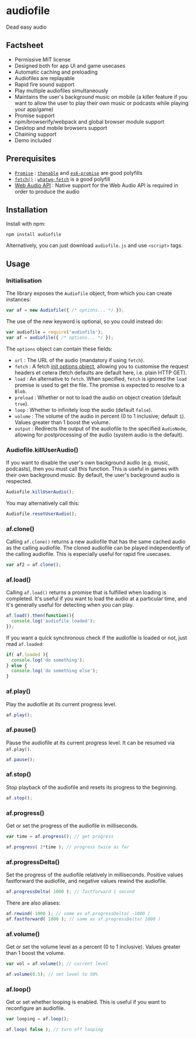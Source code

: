 # audiofile

Dead easy audio


## Factsheet

* Permissive MIT license
* Designed both for app UI and game usecases
* Automatic caching and preloading
* Audiofiles are replayable
* Rapid fire sound support
* Play multiple audiofiles simultaneously
* Maintains the user's background music on mobile (a killer feature if you want to allow the user to play their own music or podcasts while playing your app/game)
* Promise support
* npm/browserify/webpack and global browser module support
* Desktop and mobile browsers support
* Chaining support
* Demo included


## Prerequisites

* [`Promise`](https://developer.mozilla.org/en-US/docs/Mozilla/JavaScript_code_modules/Promise.jsm/Promise) : [`thenable`](https://github.com/rse/thenable) and [`es6-promise`](https://github.com/jakearchibald/es6-promise) are good polyfills
* [`fetch()`](https://developer.mozilla.org/en-US/docs/Web/API/Fetch_API) :  [`whatwg-fetch`](https://github.com/github/fetch) is a good polyfill
* [Web Audio API](https://developer.mozilla.org/en-US/docs/Web/API/Web_Audio_API) : Native support for the Web Audio API is required in order to produce the audio


## Installation

Install with npm:

```
npm install audiofile
```

Alternatively, you can just download `audiofile.js` and use `<script>` tags.


## Usage

### Initialisation

The library exposes the `Audiofile` object, from which you can create instances:

```js
var af = new Audiofile({ /* options... */ });
```

The use of the new keyword is optional, so you could instead do:

```js
var audiofile = require('audiofile');
var af = audiofile({ /* options... */ });
```

The `options` object can contain these fields:

* `url` : The URL of the audio (mandatory if using `fetch`).
* `fetch` : A fetch [init options object](https://developer.mozilla.org/en-US/docs/Web/API/GlobalFetch/fetch#Parameters), allowing you to customise the request headers et cetera (fetch defaults are default here, i.e. plain HTTP GET).
* `load` : An alternative to `fetch`.  When specified, `fetch` is ignored the `load` promise is used to get the file.  The promise is expected to resolve to a `Blob`.
* `preload` : Whether or not to load the audio on object creation (default `true`).
* `loop` : Whether to infinitely loop the audio (default `false`).
* `volume` : The volume of the audio in percent (0 to 1 inclusive; default `1`).  Values greater than 1 boost the volume.
* `output` : Redirects the output of the audiofile to the specified `AudioNode`, allowing for postprocessing of the audio (system audio is the default).

### Audiofile.killUserAudio()

If you want to disable the user's own background audio (e.g. music, podcasts), then you must call this function.  This is useful in games with their own background music.  By default, the user's background audio is respected.

```js
Audiofile.killUserAudio();
```

You may alternatively call this:

```js
Audiofile.resetUserAudio();
```

### af.clone()

Calling `af.clone()` returns a new audiofile that has the same cached audio as the calling audiofile.  The cloned audiofile can be played independently of the calling audiofile.  This is especially useful for rapid fire usecases.

```js
var af2 = af.clone();
```

### af.load()

Calling `af.load()` returns a promise that is fulfilled when loading is completed.  It's useful if you want to load the audio at a particular time, and it's generally useful for detecting when you can play.

```js
af.load().then(function(){
  console.log('audiofile loaded');
});
```

If you want a quick synchronous check if the audiofile is loaded or not, just read `af.loaded`:

```js
if( af.loaded ){
  console.log('do something');
} else {
  console.log('do something else');
}
```

### af.play()

Play the audiofile at its current progress level.

```js
af.play();
```

### af.pause()

Pause the audiofile at its current progress level.  It can be resumed via `af.play()`.

```js
af.pause();
```

### af.stop()

Stop playback of the audiofile and resets its progress to the beginning.

```js
af.stop();
```

### af.progress()

Get or set the progress of the audiofile in milliseconds.

```js
var time = af.progress(); // get progress

af.progress( 2*time ); // progress twice as far
```

### af.progressDelta()

Set the progress of the audiofile relatively in milliseconds.  Positive values fastforward the audiofile, and negative values rewind the audiofile.

```js
af.progressDelta( 1000 ); // fastforward 1 second
```

There are also aliases:

```js
af.rewind( 1000 ); // same as af.progressDelta( -1000 )
af.fastforward( 1000 ); // same as af.progressDelta( 1000 )
```

### af.volume()

Get or set the volume level as a percent (0 to 1 inclusive).  Values greater than 1 boost the volume.

```js
var vol = af.volume(); // current level

af.volume(0.5); // set level to 50%
```

### af.loop()

Get or set whether looping is enabled.  This is useful if you want to reconfigure an audiofile.

```js
var looping = af.loop();

af.loop( false ); // turn off looping
```
